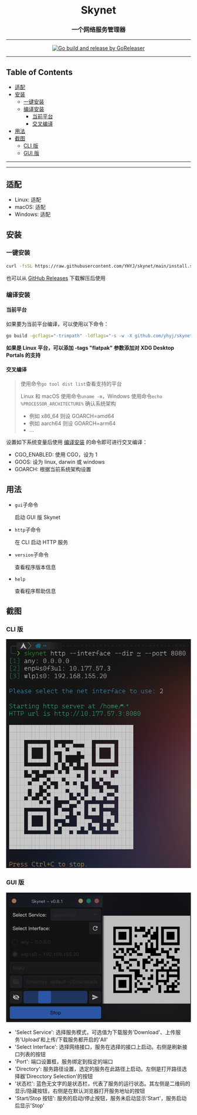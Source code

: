 <h1 align="center">Skynet</h1>
<h3 align="center">一个网络服务管理器</h3>

<!-- File: README.md -->
<!-- Author: YJ -->
<!-- Email: yj1516268@outlook.com -->
<!-- Created Time: 2023-10-27 14:44:26 -->

---

<p align="center">
  <a href="https://github.com/YHYJ/skynet/actions/workflows/release.yml"><img src="https://github.com/YHYJ/skynet/actions/workflows/release.yml/badge.svg" alt="Go build and release by GoReleaser"></a>
</p>

---

## Table of Contents

<!-- vim-markdown-toc GFM -->

* [适配](#适配)
* [安装](#安装)
  * [一键安装](#一键安装)
  * [编译安装](#编译安装)
    * [当前平台](#当前平台)
    * [交叉编译](#交叉编译)
* [用法](#用法)
* [截图](#截图)
  * [CLI 版](#cli-版)
  * [GUI 版](#gui-版)

<!-- vim-markdown-toc -->

---

<!------------------------------------->
<!--      _                     _    -->
<!--  ___| | ___   _ _ __   ___| |_  -->
<!-- / __| |/ / | | | '_ \ / _ \ __| -->
<!-- \__ \   <| |_| | | | |  __/ |_  -->
<!-- |___/_|\_\\__, |_| |_|\___|\__| -->
<!--           |___/                 -->
<!------------------------------------->

---

## 适配

- Linux: 适配
- macOS: 适配
- Windows: 适配

## 安装

### 一键安装

```bash
curl -fsSL https://raw.githubusercontent.com/YHYJ/skynet/main/install.sh | sudo bash -s
```

也可以从 [GitHub Releases](https://github.com/YHYJ/skynet/releases) 下载解压后使用

### 编译安装

#### 当前平台

如果要为当前平台编译，可以使用以下命令：

```bash
go build -gcflags="-trimpath" -ldflags="-s -w -X github.com/yhyj/skynet/general.GitCommitHash=`git rev-parse HEAD` -X github.com/yhyj/skynet/general.BuildTime=`date +%s` -X github.com/yhyj/skynet/general.BuildBy=$USER" -o build/skynet main.go
```

**如果是 Linux 平台，可以添加 -tags "flatpak" 参数添加对 XDG Desktop Portals 的支持**

#### 交叉编译

> 使用命令`go tool dist list`查看支持的平台
>
> Linux 和 macOS 使用命令`uname -m`，Windows 使用命令`echo %PROCESSOR_ARCHITECTURE%` 确认系统架构
>
> - 例如 x86_64 则设 GOARCH=amd64
> - 例如 aarch64 则设 GOARCH=arm64
> - ...

设置如下系统变量后使用 [编译安装](#编译安装) 的命令即可进行交叉编译：

- CGO_ENABLED: 使用 CGO，设为 1
- GOOS: 设为 linux, darwin 或 windows
- GOARCH: 根据当前系统架构设置

## 用法

- `gui`子命令

  启动 GUI 版 Skynet

- `http`子命令

  在 CLI 启动 HTTP 服务

- `version`子命令

  查看程序版本信息

- `help`

  查看程序帮助信息

## 截图

### CLI 版

![Skynet CLI version](resources/screenshots/cli-version.png)

### GUI 版

![Skynet GUI version](resources/screenshots/gui-version.png)

- 'Select Service': 选择服务模式，可选值为下载服务'Download'、上传服务'Upload'和上传/下载服务都开启的'All'
- 'Select Interface': 选择网络接口，服务在选择的接口上启动。右侧是刷新接口列表的按钮
- 'Port': 端口设置框，服务绑定到指定的端口
- 'Directory': 服务路径设置，选定的服务在此路径上启动。左侧是打开路径选择器'Direcctory Selection'的按钮
- '状态栏': 蓝色无文字的是状态栏，代表了服务的运行状态。其左侧是二维码的显示/隐藏按钮，右侧是在默认浏览器打开服务地址的按钮
- 'Start/Stop 按钮': 服务的启动/停止按钮，服务未启动显示'Start'，服务启动后显示'Stop'
